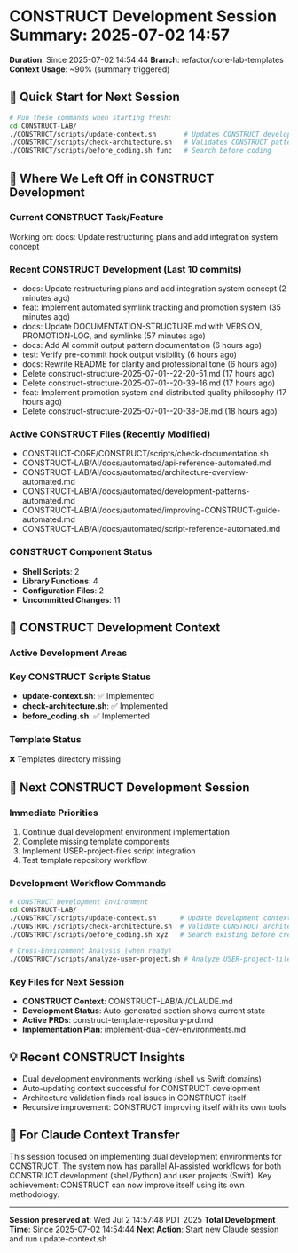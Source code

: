 # CONSTRUCT Development Session Summary: 2025-07-02 14:57
**Duration**: Since 2025-07-02 14:54:44
**Branch**: refactor/core-lab-templates
**Context Usage**: ~90% (summary triggered)

## 🎯 Quick Start for Next Session
```bash
# Run these commands when starting fresh:
cd CONSTRUCT-LAB/
./CONSTRUCT/scripts/update-context.sh       # Updates CONSTRUCT development context
./CONSTRUCT/scripts/check-architecture.sh   # Validates CONSTRUCT patterns
./CONSTRUCT/scripts/before_coding.sh func   # Search before coding
```

## 📍 Where We Left Off in CONSTRUCT Development

### Current CONSTRUCT Task/Feature
Working on: docs: Update restructuring plans and add integration system concept

### Recent CONSTRUCT Development (Last 10 commits)
- docs: Update restructuring plans and add integration system concept (2 minutes ago)
- feat: Implement automated symlink tracking and promotion system (35 minutes ago)
- docs: Update DOCUMENTATION-STRUCTURE.md with VERSION, PROMOTION-LOG, and symlinks (57 minutes ago)
- docs: Add AI commit output pattern documentation (6 hours ago)
- test: Verify pre-commit hook output visibility (6 hours ago)
- docs: Rewrite README for clarity and professional tone (6 hours ago)
- Delete construct-structure-2025-07-01--22-20-51.md (17 hours ago)
- Delete construct-structure-2025-07-01--20-39-16.md (17 hours ago)
- feat: Implement promotion system and distributed quality philosophy (17 hours ago)
- Delete construct-structure-2025-07-01--20-38-08.md (18 hours ago)

### Active CONSTRUCT Files (Recently Modified)
- CONSTRUCT-CORE/CONSTRUCT/scripts/check-documentation.sh
- CONSTRUCT-LAB/AI/docs/automated/api-reference-automated.md
- CONSTRUCT-LAB/AI/docs/automated/architecture-overview-automated.md
- CONSTRUCT-LAB/AI/docs/automated/development-patterns-automated.md
- CONSTRUCT-LAB/AI/docs/automated/improving-CONSTRUCT-guide-automated.md
- CONSTRUCT-LAB/AI/docs/automated/script-reference-automated.md

### CONSTRUCT Component Status
- **Shell Scripts**:        2
- **Library Functions**:        4
- **Configuration Files**:        2
- **Uncommitted Changes**:       11

## 🔧 CONSTRUCT Development Context

### Active Development Areas


### Key CONSTRUCT Scripts Status
- **update-context.sh**: ✅ Implemented
- **check-architecture.sh**: ✅ Implemented
- **before_coding.sh**: ✅ Implemented

### Template Status
❌ Templates directory missing

## 🚀 Next CONSTRUCT Development Session

### Immediate Priorities
1. Continue dual development environment implementation
2. Complete missing template components
3. Implement USER-project-files script integration
4. Test template repository workflow

### Development Workflow Commands
```bash
# CONSTRUCT Development Environment
cd CONSTRUCT-LAB/
./CONSTRUCT/scripts/update-context.sh      # Update development context
./CONSTRUCT/scripts/check-architecture.sh  # Validate CONSTRUCT architecture
./CONSTRUCT/scripts/before_coding.sh xyz   # Search existing before creating

# Cross-Environment Analysis (when ready)
./CONSTRUCT/scripts/analyze-user-project.sh # Analyze USER-project-files patterns
```

### Key Files for Next Session
- **CONSTRUCT Context**: CONSTRUCT-LAB/AI/CLAUDE.md
- **Development Status**: Auto-generated section shows current state
- **Active PRDs**: construct-template-repository-prd.md
- **Implementation Plan**: implement-dual-dev-environments.md

## 💡 Recent CONSTRUCT Insights
- Dual development environments working (shell vs Swift domains)
- Auto-updating context successful for CONSTRUCT development
- Architecture validation finds real issues in CONSTRUCT itself
- Recursive improvement: CONSTRUCT improving itself with its own tools

## 🤖 For Claude Context Transfer
This session focused on implementing dual development environments for CONSTRUCT. The system now has parallel AI-assisted workflows for both CONSTRUCT development (shell/Python) and user projects (Swift). Key achievement: CONSTRUCT can now improve itself using its own methodology.

---
**Session preserved at**: Wed Jul  2 14:57:48 PDT 2025
**Total Development Time**: Since 2025-07-02 14:54:44
**Next Action**: Start new Claude session and run update-context.sh
